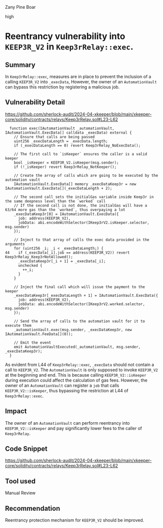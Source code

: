Zany Pine Boar

high

# Reentrancy vulnerability into `KEEP3R_V2` in `Keep3rRelay::exec`.

## Summary

In `Keep3rRelay::exec`, measures are in place to prevent the inclusion of a calling `KEEP3R_V2` into `_execData`, However, the owner of an `AutomationVault` can bypass this restriction by registering a malicious job.

## Vulnerability Detail

https://github.com/sherlock-audit/2024-04-xkeeper/blob/main/xkeeper-core/solidity/contracts/relays/Keep3rRelay.sol#L23-L62

```solidity
  function exec(IAutomationVault _automationVault, IAutomationVault.ExecData[] calldata _execData) external {
    // Ensure that calls are being passed
    uint256 _execDataLength = _execData.length;
    if (_execDataLength == 0) revert Keep3rRelay_NoExecData();

    // The first call to `isKeeper` ensures the caller is a valid keeper
    bool _isKeeper = KEEP3R_V2.isKeeper(msg.sender);
    if (!_isKeeper) revert Keep3rRelay_NotKeeper();

    // Create the array of calls which are going to be executed by the automation vault
    IAutomationVault.ExecData[] memory _execDataKeep3r = new IAutomationVault.ExecData[](_execDataLength + 2);

    // The second call sets the initialGas variable inside Keep3r in the same deepness level than the `worked` call
    // If the second call is not done, the initialGas will have a 63/64 more gas than the `worked`, thus overpaying a lot
    _execDataKeep3r[0] = IAutomationVault.ExecData({
      job: address(KEEP3R_V2),
      jobData: abi.encodeWithSelector(IKeep3rV2.isKeeper.selector, msg.sender)
    });

    // Inject to that array of calls the exec data provided in the arguments
    for (uint256 _i; _i < _execDataLength;) {
44    if (_execData[_i].job == address(KEEP3R_V2)) revert Keep3rRelay_Keep3rNotAllowed();
      _execDataKeep3r[_i + 1] = _execData[_i];
      unchecked {
        ++_i;
      }
    }

    // Inject the final call which will issue the payment to the keeper
    _execDataKeep3r[_execDataLength + 1] = IAutomationVault.ExecData({
      job: address(KEEP3R_V2),
      jobData: abi.encodeWithSelector(IKeep3rV2.worked.selector, msg.sender)
    });

    // Send the array of calls to the automation vault for it to execute them
    _automationVault.exec(msg.sender, _execDataKeep3r, new IAutomationVault.FeeData[](0));

    // Emit the event
    emit AutomationVaultExecuted(_automationVault, msg.sender, _execDataKeep3r);
  }
```

As evident from L44 of `Keep3rRelay::exec`, `_execData` should not contain a call to `KEEP3R_V2`. The `AutomationVault` is only supposed to invoke `KEEP3R_V2` at the beginning and end. This is because calling `KEEP3R_V2::isKeeper` during execution could affect the calculation of gas fees. However, the owner of an `AutomationVault` can register a `job` that calls `KEEP3R_V2::isKeeper`, thus bypassing the restriction at L44 of `Keep3rRelay::exec`.

## Impact

The owner of an `AutomationVault` can perform reentrancy into `KEEP3R_V2::isKeeper` and pay significantly lower fees to the caller of `Keep3rRelay`.

## Code Snippet

https://github.com/sherlock-audit/2024-04-xkeeper/blob/main/xkeeper-core/solidity/contracts/relays/Keep3rRelay.sol#L23-L62

## Tool used

Manual Review

## Recommendation

Reentrancy protection mechanism for `KEEP3R_V2` should be improved.